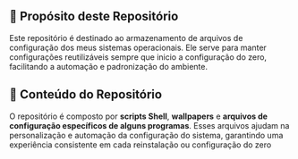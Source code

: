 ## 📌 Propósito deste Repositório  

Este repositório é destinado ao armazenamento de arquivos de configuração dos meus sistemas operacionais. Ele serve para manter configurações reutilizáveis sempre que inicio a configuração do zero, facilitando a automação e padronização do ambiente.  

## 📂 Conteúdo do Repositório  

O repositório é composto por **scripts Shell**, **wallpapers** e **arquivos de configuração específicos de alguns programas**. Esses arquivos ajudam na personalização e automação da configuração do sistema, garantindo uma experiência consistente em cada reinstalação ou configuração do zero


